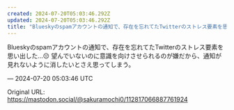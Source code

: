 ```yaml
---
created: 2024-07-20T05:03:46.292Z
updated: 2024-07-20T05:03:46.292Z
title: "Blueskyのspamアカウントの通知で、存在を忘れてたTwitterのストレス要素を思い出した…😔 望んでいないのに意識を向けさせられるのが嫌だから、通知が[...]"
---
```


<p>Blueskyのspamアカウントの通知で、存在を忘れてたTwitterのストレス要素を思い出した…😔 望んでいないのに意識を向けさせられるのが嫌だから、通知が見れないように消したいとさえ思ってしまう。</p>

&mdash; 2024-07-20 05:03:46 UTC

Original URL: https://mastodon.social/@sakuramochi0/112817066887761924

